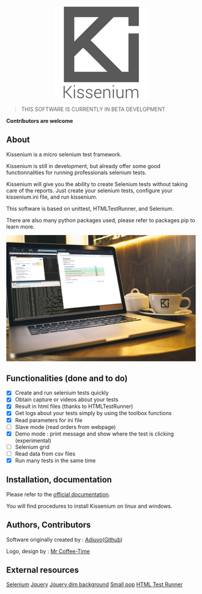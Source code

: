 <p align="center">
    <img src ="/docs/assets/images/kissenium.png" width="250" height="250"/>
</p>

> THIS SOFTWARE IS CURRENTLY IN BETA DEVELOPMENT

**Contributors are welcome**

## About

Kissenium is a micro selenium test framework.

Kissenium is still in development, but already offer some good functionnalities for running professionals selenium tests.

Kissenium will give you the ability to create Selenium tests without taking care of the reports. Just create your selenium tests, configure your kissenium.ini file, and run kissenium.

This software is based on unittest, HTMLTestRunner, and Selenium.

There are also many python packages used, please refer to packages.pip to learn more.

![Kissenium Mockup](/docs/assets/images/kissenium-mockup.jpg)

## Functionalities (done and to do)

* [x] Create and run selenium tests quickly
* [x] Obtain capture or videos about your tests
* [x] Result in html files (thanks to HTMLTestRunner)
* [x] Get logs about your tests simply by using the toolbox functions
* [x] Read parameters for ini file
* [ ] Slave mode (read orders from webpage)
* [x] Demo mode : print message and show where the test is clicking (experimental)
* [ ] Selenium grid
* [ ] Read data from csv files
* [x] Run many tests in the same time

## Installation, documentation

Please refer to the [official documentation](http://www.kissenium.org/).

You will find procedures to install Kissenium on linux and windows.

## Authors, Contributors

Software originally created by : [Adiuvo](https://www.adiuvo.fr)([Github](https://github.com/AdiuvoDotFr/Kissenium))

Logo, design by : [Mr Coffee-Time](http://www.coffee-time.fr/)

## External resources

[Selenium](http://www.seleniumhq.org/)
[Jquery](https://jquery.com/)
[Jquery dim background](https://github.com/andywer/jquery-dim-background)
[Small pop](https://github.com/silvio-r/spop)
[HTML Test Runner](https://github.com/oldani/HtmlTestRunner)
